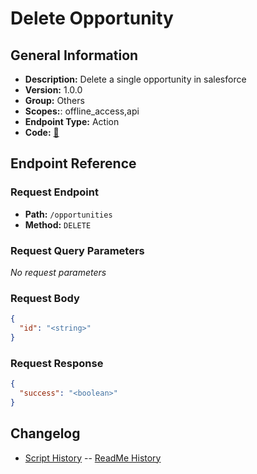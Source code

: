 # Delete Opportunity

## General Information

- **Description:** Delete a single opportunity in salesforce
- **Version:** 1.0.0
- **Group:** Others
- **Scopes:**: offline_access,api
- **Endpoint Type:** Action
- **Code:** [🔗](https://github.com/NangoHQ/integration-templates/tree/main/integrations/salesforce-sandbox/actions/delete-opportunity.ts)

## Endpoint Reference

### Request Endpoint

- **Path:** `/opportunities`
- **Method:** `DELETE`

### Request Query Parameters

_No request parameters_

### Request Body

```json
{
  "id": "<string>"
}
```

### Request Response

```json
{
  "success": "<boolean>"
}
```

## Changelog

- [Script History](https://github.com/NangoHQ/integration-templates/commits/main/integrations/salesforce-sandbox/actions/delete-opportunity.ts)
-- [ReadMe History](https://github.com/NangoHQ/integration-templates/commits/main/integrations/salesforce-sandbox/actions/delete-opportunity.md)
